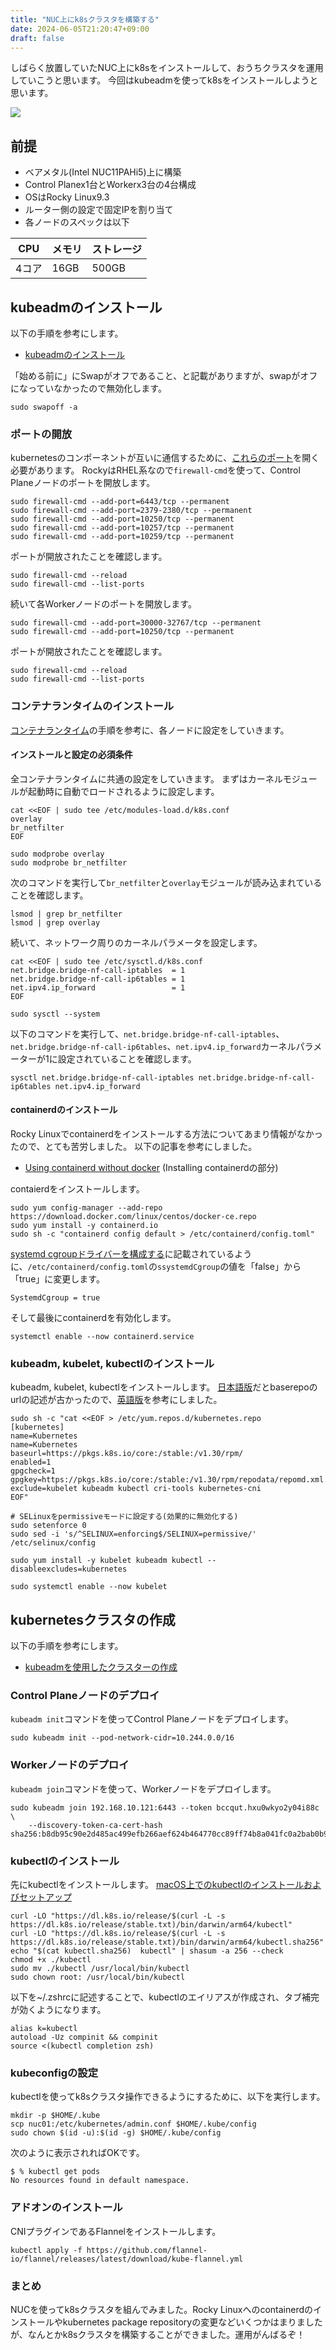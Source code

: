 ```yaml
---
title: "NUC上にk8sクラスタを構築する"
date: 2024-06-05T21:20:47+09:00
draft: false
---
```


しばらく放置していたNUC上にk8sをインストールして、おうちクラスタを運用していこうと思います。
今回はkubeadmを使ってk8sをインストールしようと思います。

![](/images/nuc-k8s/nuc.jpg)

## 前提

- ベアメタル(Intel NUC11PAHi5)上に構築
- Control Planex1台とWorkerx3台の4台構成
- OSはRocky Linux9.3
- ルーター側の設定で固定IPを割り当て
- 各ノードのスペックは以下

| CPU   | メモリ | ストレージ |
|-------|--------|------------|
| 4コア | 16GB   | 500GB      |

## kubeadmのインストール

以下の手順を参考にします。
- [kubeadmのインストール](https://kubernetes.io/ja/docs/setup/production-environment/tools/kubeadm/install-kubeadm/)

「始める前に」にSwapがオフであること、と記載がありますが、swapがオフになっていなかったので無効化します。

```console
sudo swapoff -a
```

### ポートの開放

kubernetesのコンポーネントが互いに通信するために、[これらのポート](https://kubernetes.io/docs/reference/networking/ports-and-protocols/)を開く必要があります。
RockyはRHEL系なので`firewall-cmd`を使って、Control Planeノードのポートを開放します。

```console
sudo firewall-cmd --add-port=6443/tcp --permanent
sudo firewall-cmd --add-port=2379-2380/tcp --permanent
sudo firewall-cmd --add-port=10250/tcp --permanent
sudo firewall-cmd --add-port=10257/tcp --permanent
sudo firewall-cmd --add-port=10259/tcp --permanent
```

ポートが開放されたことを確認します。

```console
sudo firewall-cmd --reload
sudo firewall-cmd --list-ports
```

続いて各Workerノードのポートを開放します。

```coonsole
sudo firewall-cmd --add-port=30000-32767/tcp --permanent
sudo firewall-cmd --add-port=10250/tcp --permanent
```

ポートが開放されたことを確認します。

```console
sudo firewall-cmd --reload
sudo firewall-cmd --list-ports
```
### コンテナランタイムのインストール

[コンテナランタイム](https://kubernetes.io/ja/docs/setup/production-environment/container-runtimes/)の手順を参考に、各ノードに設定をしていきます。

#### インストールと設定の必須条件

全コンテナランタイムに共通の設定をしていきます。
まずはカーネルモジュールが起動時に自動でロードされるように設定します。

```console
cat <<EOF | sudo tee /etc/modules-load.d/k8s.conf
overlay
br_netfilter
EOF

sudo modprobe overlay
sudo modprobe br_netfilter
```

次のコマンドを実行して`br_netfilter`と`overlay`モジュールが読み込まれていることを確認します。

```console
lsmod | grep br_netfilter
lsmod | grep overlay
```

続いて、ネットワーク周りのカーネルパラメータを設定します。

```console
cat <<EOF | sudo tee /etc/sysctl.d/k8s.conf
net.bridge.bridge-nf-call-iptables  = 1
net.bridge.bridge-nf-call-ip6tables = 1
net.ipv4.ip_forward                 = 1
EOF

sudo sysctl --system
```

以下のコマンドを実行して、`net.bridge.bridge-nf-call-iptables`、`net.bridge.bridge-nf-call-ip6tables`、`net.ipv4.ip_forward`カーネルパラメーターが1に設定されていることを確認します。

```console
sysctl net.bridge.bridge-nf-call-iptables net.bridge.bridge-nf-call-ip6tables net.ipv4.ip_forward
```

#### containerdのインストール

Rocky Linuxでcontainerdをインストールする方法についてあまり情報がなかったので、とても苦労しました。
以下の記事を参考にしました。
- [Using containerd without docker](https://medium.com/@DannielWhatever/using-containerd-without-docker-9d08332781b4) (Installing containerdの部分)

contaierdをインストールします。

```console
sudo yum config-manager --add-repo https://download.docker.com/linux/centos/docker-ce.repo
sudo yum install -y containerd.io
sudo sh -c "containerd config default > /etc/containerd/config.toml"
```

[systemd cgroupドライバーを構成する](https://kubernetes.io/ja/docs/setup/production-environment/container-runtimes/#systemd-cgroup%E3%83%89%E3%83%A9%E3%82%A4%E3%83%90%E3%83%BC%E3%82%92%E6%A7%8B%E6%88%90%E3%81%99%E3%82%8B)に記載されているように、`/etc/containerd/config.toml`の`ssystemdCgroup`の値を「false」から「true」に変更します。

```console
SystemdCgroup = true
```

そして最後にcontainerdを有効化します。

```console
systemctl enable --now containerd.service
```

### kubeadm, kubelet, kubectlのインストール

kubeadm, kubelet, kubectlをインストールします。
[日本語版](https://kubernetes.io/ja/docs/setup/production-environment/tools/kubeadm/install-kubeadm/#kubeadm-kubelet-kubectl%E3%81%AE%E3%82%A4%E3%83%B3%E3%82%B9%E3%83%88%E3%83%BC%E3%83%AB)だとbaserepoのurlの記述が古かったので、[英語版](https://kubernetes.io/docs/setup/production-environment/tools/kubeadm/install-kubeadm/#installing-kubeadm-kubelet-and-kubectl)を参考にしました。

```console
sudo sh -c "cat <<EOF > /etc/yum.repos.d/kubernetes.repo
[kubernetes]
name=Kubernetes
name=Kubernetes
baseurl=https://pkgs.k8s.io/core:/stable:/v1.30/rpm/
enabled=1
gpgcheck=1
gpgkey=https://pkgs.k8s.io/core:/stable:/v1.30/rpm/repodata/repomd.xml.key
exclude=kubelet kubeadm kubectl cri-tools kubernetes-cni
EOF"

# SELinuxをpermissiveモードに設定する(効果的に無効化する)
sudo setenforce 0
sudo sed -i 's/^SELINUX=enforcing$/SELINUX=permissive/' /etc/selinux/config

sudo yum install -y kubelet kubeadm kubectl --disableexcludes=kubernetes

sudo systemctl enable --now kubelet
```

## kubernetesクラスタの作成
以下の手順を参考にします。
- [kubeadmを使用したクラスターの作成](https://kubernetes.io/ja/docs/setup/production-environment/tools/kubeadm/create-cluster-kubeadm/)

### Control Planeノードのデプロイ

`kubeadm init`コマンドを使ってControl Planeノードをデプロイします。

```console
sudo kubeadm init --pod-network-cidr=10.244.0.0/16
```

### Workerノードのデプロイ

`kubeadm join`コマンドを使って、Workerノードをデプロイします。

```
sudo kubeadm join 192.168.10.121:6443 --token bccqut.hxu0wkyo2y04i88c \
	--discovery-token-ca-cert-hash sha256:b8db95c90e2d485ac499efb266aef624b464770cc89ff74b8a041fc0a2bab0b9
```

### kubectlのインストール

先にkubectlをインストールします。
[macOS上でのkubectlのインストールおよびセットアップ](https://kubernetes.io/ja/docs/tasks/tools/install-kubectl-macos/)

```console
curl -LO "https://dl.k8s.io/release/$(curl -L -s https://dl.k8s.io/release/stable.txt)/bin/darwin/arm64/kubectl"
curl -LO "https://dl.k8s.io/release/$(curl -L -s https://dl.k8s.io/release/stable.txt)/bin/darwin/arm64/kubectl.sha256"
echo "$(cat kubectl.sha256)  kubectl" | shasum -a 256 --check
chmod +x ./kubectl
sudo mv ./kubectl /usr/local/bin/kubectl
sudo chown root: /usr/local/bin/kubectl
```

以下を~/.zshrcに記述することで、kubectlのエイリアスが作成され、タブ補完が効くようになります。

```console
alias k=kubectl
autoload -Uz compinit && compinit
source <(kubectl completion zsh)
```

### kubeconfigの設定

kubectlを使ってk8sクラスタ操作できるようにするために、以下を実行します。

```console
mkdir -p $HOME/.kube
scp nuc01:/etc/kubernetes/admin.conf $HOME/.kube/config
sudo chown $(id -u):$(id -g) $HOME/.kube/config
```

次のように表示されればOKです。

```console
$ % kubectl get pods
No resources found in default namespace.
```

### アドオンのインストール

CNIプラグインであるFlannelをインストールします。

```console
kubectl apply -f https://github.com/flannel-io/flannel/releases/latest/download/kube-flannel.yml
```

### まとめ

NUCを使ってk8sクラスタを組んでみました。Rocky Linuxへのcontainerdのインストールやkubernetes package repositoryの変更などいくつかはまりましたが、なんとかk8sクラスタを構築することができました。運用がんばるぞ！
